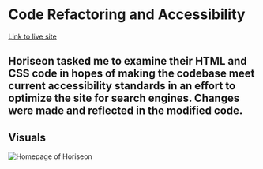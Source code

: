 # Code Refactoring and Accessibility

[Link to live site]()

## Horiseon tasked me to examine their HTML and CSS code in hopes of making the codebase meet current accessibility standards in an effort to optimize the site for search engines. Changes were made and reflected in the modified code.

## Visuals

![Homepage of Horiseon](images/)